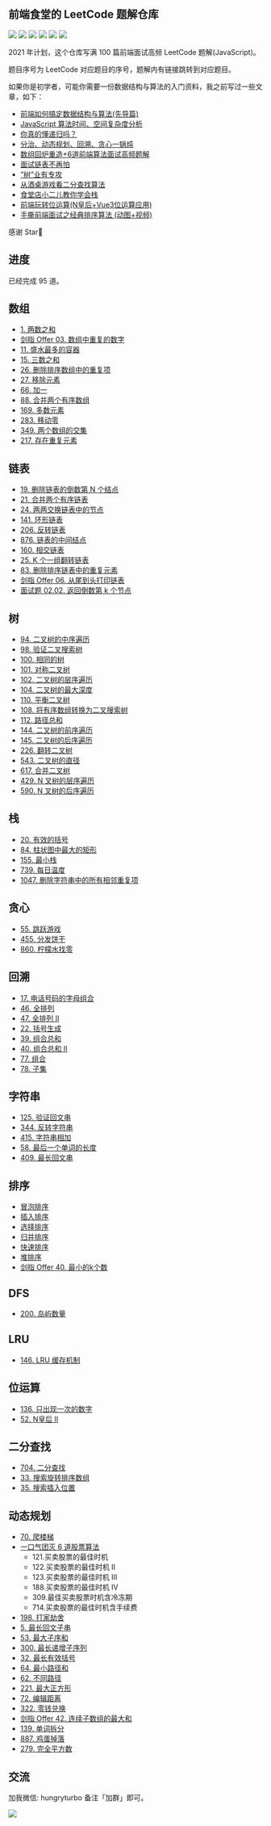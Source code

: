 ## 前端食堂的 LeetCode 题解仓库

[![](https://img.shields.io/badge/WeChat-微信群-brightgreen)](#交流)
[![](https://img.shields.io/badge/公众号-前端食堂-blueviolet)](#交流)
[![](https://img.shields.io/badge/Juejin-掘金-blue)](https://juejin.im/user/5a2de8a8f265da4320032fc4)
[![](https://img.shields.io/badge/Weibo-微博-orange)](https://weibo.com/u/2771284557)
[![](https://img.shields.io/badge/Zhihu-知乎-blue)](https://www.zhihu.com/people/huo-yi-tong-98)
[![](https://img.shields.io/badge/bilili-哔哩哔哩-ff69b4)](https://space.bilibili.com/161753278)

2021 年计划，这个仓库写满 100 篇前端面试高频 LeetCode 题解(JavaScript)。

题目序号为 LeetCode 对应题目的序号，题解内有链接跳转到对应题目。

如果你是初学者，可能你需要一份数据结构与算法的入门资料，我之前写过一些文章，如下：

- [前端如何搞定数据结构与算法(先导篇)](https://juejin.im/post/5e9bb8c251882573820998ac)
- [JavaScript 算法时间、空间复杂度分析](https://juejin.im/post/5ea979085188256d6f267940)
- [你真的懂递归吗？](https://juejin.im/post/5ec225e26fb9a043761ce4d8)
- [分治、动态规划、回溯、贪心一锅炖](https://juejin.im/post/5ee4f5bfe51d457b3f4a1fc0#heading-22)
- [数组回炉重造+6道前端算法面试高频题解](https://juejin.cn/post/6937526265201033230/)
- [面试链表不再怕](https://juejin.im/post/5f09ede5f265da22eb2a6dcf)
- [“树”业有专攻](https://juejin.im/post/5ef32453f265da22ef7daad3#heading-14)
- [从酒桌游戏看二分查找算法](https://juejin.im/post/5f0499c76fb9a07e976bdbc2)
- [食堂店小二儿教你学会栈](https://juejin.im/post/6869785753958907912)
- [前端玩转位运算(N皇后+Vue3位运算应用)](https://juejin.cn/post/6904595258915422215/)
- [手撕前端面试之经典排序算法 (动图+视频)](https://juejin.cn/post/6932482325159067656)

感谢 Star🌟

## 进度

已经完成 95 道。

## 数组

- [1. 两数之和](https://github.com/Geekhyt/javascript-leetcode/issues/1)
- [剑指 Offer 03. 数组中重复的数字](https://github.com/Geekhyt/javascript-leetcode/issues/60)
- [11. 盛水最多的容器](https://github.com/Geekhyt/javascript-leetcode/issues/2)
- [15. 三数之和](https://github.com/Geekhyt/javascript-leetcode/issues/3)
- [26. 删除排序数组中的重复项](https://github.com/Geekhyt/javascript-leetcode/issues/4)
- [27. 移除元素](https://github.com/Geekhyt/javascript-leetcode/issues/67)
- [66. 加一 ](https://github.com/Geekhyt/javascript-leetcode/issues/5)
- [88. 合并两个有序数组](https://github.com/Geekhyt/javascript-leetcode/issues/72)
- [169. 多数元素](https://github.com/Geekhyt/javascript-leetcode/issues/68)
- [283. 移动零 ](https://github.com/Geekhyt/javascript-leetcode/issues/6)
- [349. 两个数组的交集](https://github.com/Geekhyt/javascript-leetcode/issues/69)
- [217. 存在重复元素](https://github.com/Geekhyt/javascript-leetcode/issues/88)


## 链表

- [19. 删除链表的倒数第 N 个结点](https://github.com/Geekhyt/javascript-leetcode/issues/12)
- [21. 合并两个有序链表](https://github.com/Geekhyt/javascript-leetcode/issues/7)
- [24. 两两交换链表中的节点](https://github.com/Geekhyt/javascript-leetcode/issues/8)
- [141. 环形链表](https://github.com/Geekhyt/javascript-leetcode/issues/9)
- [206. 反转链表](https://github.com/Geekhyt/javascript-leetcode/issues/10)
- [876. 链表的中间结点](https://github.com/Geekhyt/javascript-leetcode/issues/11)
- [160. 相交链表](https://github.com/Geekhyt/javascript-leetcode/issues/61)
- [25. K 个一组翻转链表](https://github.com/Geekhyt/javascript-leetcode/issues/62)
- [83. 删除排序链表中的重复元素](https://github.com/Geekhyt/javascript-leetcode/issues/63)
- [剑指 Offer 06. 从尾到头打印链表](https://github.com/Geekhyt/javascript-leetcode/issues/65)
- [面试题 02.02. 返回倒数第 k 个节点](https://github.com/Geekhyt/javascript-leetcode/issues/66)

## 树

- [94. 二叉树的中序遍历](https://github.com/Geekhyt/javascript-leetcode/issues/13)
- [98. 验证二叉搜索树](https://github.com/Geekhyt/javascript-leetcode/issues/75)
- [100. 相同的树](https://github.com/Geekhyt/javascript-leetcode/issues/16)
- [101. 对称二叉树](https://github.com/Geekhyt/javascript-leetcode/issues/17)
- [102. 二叉树的层序遍历](https://github.com/Geekhyt/javascript-leetcode/issues/18)
- [104. 二叉树的最大深度](https://github.com/Geekhyt/javascript-leetcode/issues/19)
- [110. 平衡二叉树](https://github.com/Geekhyt/javascript-leetcode/issues/76)
- [108. 将有序数组转换为二叉搜索树](https://github.com/Geekhyt/javascript-leetcode/issues/79)
- [112. 路径总和](https://github.com/Geekhyt/javascript-leetcode/issues/77)
- [144. 二叉树的前序遍历](https://github.com/Geekhyt/javascript-leetcode/issues/14)
- [145. 二叉树的后序遍历](https://github.com/Geekhyt/javascript-leetcode/issues/15)
- [226. 翻转二叉树](https://github.com/Geekhyt/javascript-leetcode/issues/20)
- [543. 二叉树的直径](https://github.com/Geekhyt/javascript-leetcode/issues/78)
- [617. 合并二叉树](https://github.com/Geekhyt/javascript-leetcode/issues/87)
- [429. N 叉树的层序遍历](https://github.com/Geekhyt/javascript-leetcode/issues/89)
- [590. N 叉树的后序遍历](https://github.com/Geekhyt/javascript-leetcode/issues/90)


## 栈

- [20. 有效的括号](https://github.com/Geekhyt/javascript-leetcode/issues/21)
- [84. 柱状图中最大的矩形](https://github.com/Geekhyt/javascript-leetcode/issues/22)
- [155. 最小栈](https://github.com/Geekhyt/javascript-leetcode/issues/23)
- [739. 每日温度](https://github.com/Geekhyt/javascript-leetcode/issues/74)
- [1047. 删除字符串中的所有相邻重复项](https://github.com/Geekhyt/javascript-leetcode/issues/80)

## 贪心

- [55. 跳跃游戏](https://github.com/Geekhyt/javascript-leetcode/issues/24)
- [455. 分发饼干](https://github.com/Geekhyt/javascript-leetcode/issues/25)
- [860. 柠檬水找零](https://github.com/Geekhyt/javascript-leetcode/issues/26)

## 回溯
- [17. 电话号码的字母组合](https://github.com/Geekhyt/javascript-leetcode/issues/27)
- [46. 全排列](https://github.com/Geekhyt/javascript-leetcode/issues/28)
- [47. 全排列 II](https://github.com/Geekhyt/javascript-leetcode/issues/32)
- [22. 括号生成](https://github.com/Geekhyt/javascript-leetcode/issues/29)
- [39. 组合总和](https://github.com/Geekhyt/javascript-leetcode/issues/30)
- [40. 组合总和 II](https://github.com/Geekhyt/javascript-leetcode/issues/31)
- [77. 组合](https://github.com/Geekhyt/javascript-leetcode/issues/33)
- [78. 子集](https://github.com/Geekhyt/javascript-leetcode/issues/34)

## 字符串
- [125. 验证回文串](https://github.com/Geekhyt/javascript-leetcode/issues/35)
- [344. 反转字符串](https://github.com/Geekhyt/javascript-leetcode/issues/36)
- [415. 字符串相加](https://github.com/Geekhyt/javascript-leetcode/issues/37)
- [58. 最后一个单词的长度](https://github.com/Geekhyt/javascript-leetcode/issues/74)
- [409. 最长回文串](https://github.com/Geekhyt/javascript-leetcode/issues/81)

## 排序
- [冒泡排序](https://github.com/Geekhyt/javascript-leetcode/issues/39)
- [插入排序](https://github.com/Geekhyt/javascript-leetcode/issues/40)
- [选择排序](https://github.com/Geekhyt/javascript-leetcode/issues/41)
- [归并排序](https://github.com/Geekhyt/javascript-leetcode/issues/42)
- [快速排序](https://github.com/Geekhyt/javascript-leetcode/issues/43)
- [堆排序](https://github.com/Geekhyt/javascript-leetcode/issues/44)
- [剑指 Offer 40. 最小的k个数](https://github.com/Geekhyt/javascript-leetcode/issues/83)

## DFS

- [200. 岛屿数量](https://github.com/Geekhyt/javascript-leetcode/issues/64)

## LRU

- [146. LRU 缓存机制](https://github.com/Geekhyt/javascript-leetcode/issues/86)

## 位运算

- [136. 只出现一次的数字](https://github.com/Geekhyt/javascript-leetcode/issues/83)
- [52. N皇后 II](https://github.com/Geekhyt/javascript-leetcode/issues/84)

## 二分查找
- [704. 二分查找](https://github.com/Geekhyt/javascript-leetcode/issues/85)
- [33. 搜索旋转排序数组](https://github.com/Geekhyt/javascript-leetcode/issues/70)
- [35. 搜索插入位置](https://github.com/Geekhyt/javascript-leetcode/issues/71)

## 动态规划
- [70. 爬楼梯](https://github.com/Geekhyt/javascript-leetcode/issues/38)
- [一口气团灭 6 道股票算法](https://github.com/Geekhyt/javascript-leetcode/issues/45)
  - 121.买卖股票的最佳时机
  - 122.买卖股票的最佳时机 II
  - 123.买卖股票的最佳时机 III
  - 188.买卖股票的最佳时机 IV
  - 309.最佳买卖股票时机含冷冻期
  - 714.买卖股票的最佳时机含手续费
- [198. 打家劫舍](https://github.com/Geekhyt/javascript-leetcode/issues/46)
- [5. 最长回文子串](https://github.com/Geekhyt/javascript-leetcode/issues/47)
- [53. 最大子序和](https://github.com/Geekhyt/javascript-leetcode/issues/48)
- [300. 最长递增子序列](https://github.com/Geekhyt/javascript-leetcode/issues/49)
- [32. 最长有效括号](https://github.com/Geekhyt/javascript-leetcode/issues/50)
- [64. 最小路径和](https://github.com/Geekhyt/javascript-leetcode/issues/51)
- [62. 不同路径](https://github.com/Geekhyt/javascript-leetcode/issues/52)
- [221. 最大正方形](https://github.com/Geekhyt/javascript-leetcode/issues/53)
- [72. 编辑距离](https://github.com/Geekhyt/javascript-leetcode/issues/54)
- [322. 零钱兑换](https://github.com/Geekhyt/javascript-leetcode/issues/55)
- [剑指 Offer 42. 连续子数组的最大和](https://github.com/Geekhyt/javascript-leetcode/issues/56)
- [139. 单词拆分](https://github.com/Geekhyt/javascript-leetcode/issues/57)
- [887. 鸡蛋掉落](https://github.com/Geekhyt/javascript-leetcode/issues/58)
- [279. 完全平方数](https://github.com/Geekhyt/javascript-leetcode/issues/59)


## 交流

加我微信: hungryturbo 备注「加群」即可。

![](https://github.com/Geekhyt/front-end-canteen/blob/master/images/new-qrcode.jpg)
